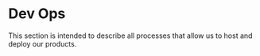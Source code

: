 # Dev Ops

This section is intended to describe all processes that allow us to host and deploy our products.

